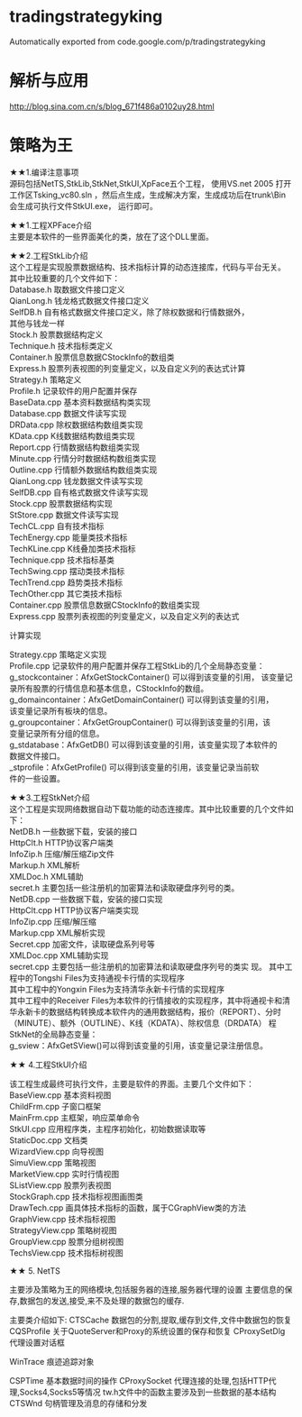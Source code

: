 # tradingstrategyking
Automatically exported from code.google.com/p/tradingstrategyking

# 解析与应用
http://blog.sina.com.cn/s/blog_671f486a0102uy28.html

# 策略为王 #

 ★★1.编译注意事项   
         源码包括NetTS,StkLib,StkNet,StkUI,XpFace五个工程， 使用VS.net 2005 打开工作区Tsking_vc80.sln ，然后点生成，生成解决方案，生成成功后在trunk\Bin会生成可执行文件StkUI.exe，      运行即可。
   
  ★★1.工程XPFace介绍    
       主要是本软件的一些界面美化的类，放在了这个DLL里面。   
   
  ★★2.工程StkLib介绍    
       这个工程是实现股票数据结构、技术指标计算的动态连接库，代码与平台无关。   
       其中比较重要的几个文件如下：    
       Database.h           取数据文件接口定义    
       QianLong.h           钱龙格式数据文件接口定义    
       SelfDB.h             自有格式数据文件接口定义，除了除权数据和行情数据外，   
                            其他与钱龙一样    
       Stock.h               股票数据结构定义    
       Technique.h         技术指标类定义    
       Container.h          股票信息数据CStockInfo的数组类   
       Express.h            股票列表视图的列变量定义，以及自定义列的表达式计算    
       Strategy.h           策略定义    
       Profile.h             记录软件的用户配置并保存    
      BaseData.cpp       基本资料数据结构类实现    
       Database.cpp        数据文件读写实现    
       DRData.cpp          除权数据结构数组类实现    
       KData.cpp           K线数据结构数组类实现    
       Report.cpp           行情数据结构数组类实现    
       Minute.cpp           行情分时数据结构数组类实现    
      Outline.cpp           行情额外数据结构数组类实现    
      QianLong.cpp         钱龙数据文件读写实现   
      SelfDB.cpp            自有格式数据文件读写实现    
      Stock.cpp              股票数据结构实现   
      StStore.cpp            数据文件读写实现    
      TechCL.cpp            自有技术指标   
      TechEnergy.cpp        能量类技术指标   
      TechKLine.cpp         K线叠加类技术指标   
      Technique.cpp         技术指标基类   
      TechSwing.cpp        摆动类技术指标   
      TechTrend.cpp         趋势类技术指标   
      TechOther.cpp         其它类技术指标   
      Container.cpp          股票信息数据CStockInfo的数组类实现   
      Express.cpp           股票列表视图的列变量定义，以及自定义列的表达式

计算实现    

Strategy.cpp            策略定义实现    
     Profile.cpp           记录软件的用户配置并保存工程StkLib的几个全局静态变量：    
 g_stockcontainer：AfxGetStockContainer()     可以得到该变量的引用，   该变量记录所有股票的行情信息和基本信息，CStockInfo的数组。   
g_domaincontainer：AfxGetDomainContainer()   可以得到该变量的引用，   
                                                          该变量记录所有板块的信息。    
g_groupcontainer：AfxGetGroupContainer()     可以得到该变量的引用，该    
                                                       变量记录所有分组的信息。    
g_stdatabase：AfxGetDB()        可以得到该变量的引用，该变量实现了本软件的   
                                                          数据文件接口。    
_stprofile：AfxGetProfile()          可以得到该变量的引用，该变量记录当前软   
                                                          件的一些设置。    
                           
  ★★3.工程StkNet介绍    
     这个工程是实现网络数据自动下载功能的动态连接库。其中比较重要的几个文件如下：    
     NetDB.h                              一些数据下载，安装的接口   
     HttpClt.h                             HTTP协议客户端类   
    InfoZip.h                              压缩/解压缩Zip文件    
     Markup.h                            XML解析   
     XMLDoc.h                           XML辅助    
    secret.h                            主要包括一些注册机的加密算法和读取硬盘序列号的类。   
     NetDB.cpp                          一些数据下载，安装的接口实现   
     HttpClt.cpp                          HTTP协议客户端类实现   
     InfoZip.cpp                          压缩/解压缩    
     Markup.cpp                         XML解析实现    
     Secret.cpp                          加密文件，读取硬盘系列号等    
     XMLDoc.cpp                        XML辅助实现    
    secret.cpp              主要包括一些注册机的加密算法和读取硬盘序列号的类实    现。     其中工程中的Tongshi       Files为支持通视卡行情的实现程序    
   其中工程中的Yongxin       Files为支持清华永新卡行情的实现程序   
     其中工程中的Receiver       Files为本软件的行情接收的实现程序，其中将通视卡和清 华永新卡的数据结构转换成本软件内的通用数据结构，报价（REPORT）、分时（MINUTE）、额外（OUTLINE）、K线（KDATA）、除权信息（DRDATA）     程StkNet的全局静态变量：    
 g_sview：AfxGetSView()可以得到该变量的引用，该变量记录注册信息。    
   
   
 ★★ 4.工程StkUI介绍   

该工程生成最终可执行文件，主要是软件的界面。主要几个文件如下：   
BaseView.cpp                       基本资料视图    
ChildFrm.cpp                       子窗口框架    
MainFrm.cpp                           主框架，响应菜单命令    
StkUI.cpp                                   应用程序类，主程序初始化，初始数据读取等    
StaticDoc.cpp                   文档类   
WizardView.cpp               向导视图   
SimuView.cpp                       策略视图    
MarketView.cpp               实时行情视图   
SListView.cpp                   股票列表视图   
StockGraph.cpp               技术指标视图画图类   
 DrawTech.cpp                       画具体技术指标的函数，属于CGraphView类的方法    
 GraphView.cpp                   技术指标视图   
 StrategyView.cpp                           策略树视图    
 GroupView.cpp                   股票分组树视图   
 TechsView.cpp                   技术指标树视图

 

★★ 5. NetTS

主要涉及策略为王的网络模块,包括服务器的连接,服务器代理的设置
 主要信息的保存,数据包的发送,接受,来不及处理的数据包的缓存.

主要类介绍如下:
     CTSCache  数据包的分割,提取,缓存到文件,文件中数据包的恢复
     CQSProfile  关于QuoteServer和Proxy的系统设置的保存和恢复
     CProxySetDlg 代理设置对话框

 WinTrace  痕迹追踪对象

 CSPTime   基本数据时间的操作
    CProxySocket 代理连接的处理,包括HTTP代理,Socks4,Socks5等情况
    tw.h文件中的函数主要涉及到一些数据的基本结构
    CTSWnd   句柄管理及消息的存储和分发
